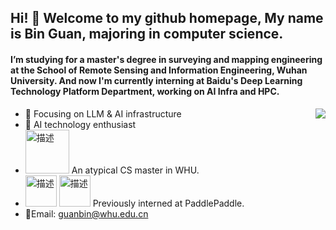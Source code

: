 ## Hi! 👋 Welcome to my github homepage, My name is **Bin Guan**, majoring in computer science.
#### I’m  studying for a master's degree in surveying and mapping engineering at the School of Remote Sensing and Information Engineering, Wuhan University. And now I'm currently interning at Baidu's Deep Learning Technology Platform Department, working on AI Infra and HPC.

<img align="right" src="https://github-readme-stats.vercel.app/api?username=Glencsa&show_icons=true&icon_color=CE1D2D&text_color=718096&bg_color=ffffff&hide_title=true" />

- :orange_book: Focusing on LLM  & AI infrastructure
- :meat_on_bone: AI technology enthusiast
- <img src="https://github.com/user-attachments/assets/a0980b83-a502-41d9-90d7-b22d3595fe2c" alt="描述" style="width: 70px;">  An atypical CS master in WHU.
- <img src="https://github.com/user-attachments/assets/87c4dfa1-02a0-4e74-b572-cb6b3737cc88" alt="描述" style="width: 50px;">  <img src="https://github.com/user-attachments/assets/ac6dc6f4-a129-40c3-91b9-7187a5986f33" alt="描述" style="width: 50px;">
Previously interned at PaddlePaddle.
- 💬Email: guanbin@whu.edu.cn

<!--
<picture>
  <source media="(prefers-color-scheme: dark)" srcset="https://raw.githubusercontent.com/Glencsa/Glencsa/output/github-contribution-grid-snake-dark.svg">
  <source media="(prefers-color-scheme: light)" srcset="https://raw.githubusercontent.com/Glencsa/Glencsa/output/github-contribution-grid-snake.svg">
  <img alt="github contribution grid snake animation" src="https://raw.githubusercontent.com/Glencsa/Glencsa/output/github-contribution-grid-snake.svg">
</picture>
-->




    


<!--
**Glencsa/Glencsa** is a ✨ _special_ ✨ repository because its `README.md` (this file) appears on your GitHub profile.
🌱 <img src="https://github.com/user-attachments/assets/3eecb21a-61fa-43d6-ba26-4a3cb5203497" alt="描述" style="width: 50px;">
I am interested in learning Cuda C programming and edge device AI deployment.
Here are some ideas to get you started:

![Guanbin's GitHub stats](https://github-readme-stats.vercel.app/api?username=Glencsa&show_icons=true&theme=radical)
- 🔭 I’m currently working on ...
- 🌱 I’m currently learning ...
- 👯 I’m looking to collaborate on ...
- 🤔 I’m looking for help with ...
- 💬 Ask me about ...
- 📫 How to reach me: ...
- 😄 Pronouns: ...
- ⚡ Fun fact: ...
-->
